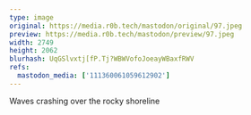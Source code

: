 ```yaml
---
type: image
original: https://media.r0b.tech/mastodon/original/97.jpeg
preview: https://media.r0b.tech/mastodon/preview/97.jpeg
width: 2749
height: 2062
blurhash: UqGSlvxtj[fP.Tj?WBWVofoJoeayWBaxfRWV
refs:
  mastodon_media: ['111360061059612902']
---
```


Waves crashing over the rocky shoreline
